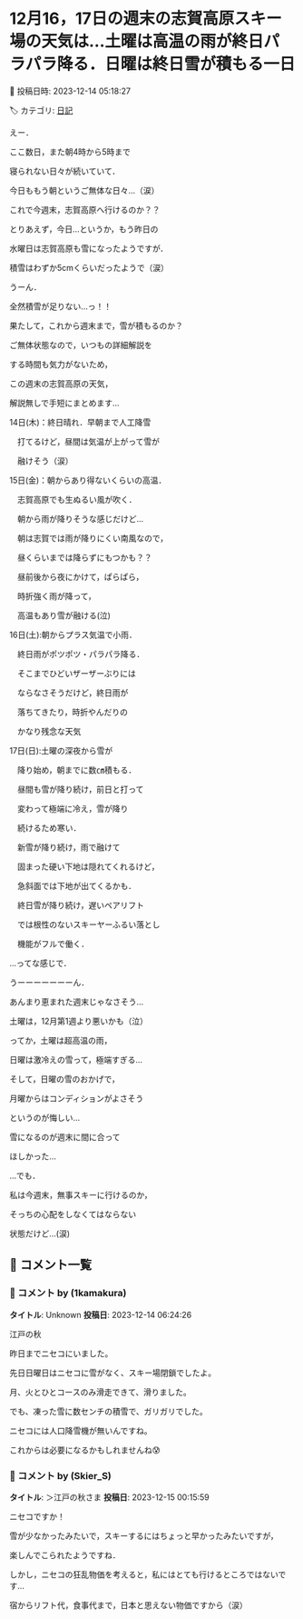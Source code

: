 # 12月16，17日の週末の志賀高原スキー場の天気は…土曜は高温の雨が終日パラパラ降る．日曜は終日雪が積もる一日

📅 投稿日時: 2023-12-14 05:18:27

🏷️ カテゴリ: [日記](cc4b5682fb7b8b144980957a978653fb0.md)

えー．


ここ数日，また朝4時から5時まで


寝られない日々が続いていて．


今日ももう朝というご無体な日々…（涙）





これで今週末，志賀高原へ行けるのか？？





とりあえず，今日…というか，もう昨日の


水曜日は志賀高原も雪になったようですが．


積雪はわずか5cmくらいだったようで（涙）





うーん．


全然積雪が足りない…っ！！





果たして，これから週末まで，雪が積もるのか？


ご無体状態なので，いつもの詳細解説を


する時間も気力がないため，


この週末の志賀高原の天気，


解説無しで手短にまとめます…





14日(木)：終日晴れ．早朝まで人工降雪


　打てるけど，昼間は気温が上がって雪が


　融けそう（涙）





15日(金)：朝からあり得ないくらいの高温．


　志賀高原でも生ぬるい風が吹く．


　朝から雨が降りそうな感じだけど…


　朝は志賀では雨が降りにくい南風なので，


　昼くらいまでは降らずにもつかも？？


　昼前後から夜にかけて，ぱらぱら，


　時折強く雨が降って，


　高温もあり雪が融ける(泣)





16日(土):朝からプラス気温で小雨．


　終日雨がポツポツ・パラパラ降る．


　そこまでひどいザーザーぶりには


　ならなさそうだけど，終日雨が


　落ちてきたり，時折やんだりの


　かなり残念な天気





17日(日):土曜の深夜から雪が


　降り始め，朝までに数㎝積もる．


　昼間も雪が降り続け，前日と打って


　変わって極端に冷え，雪が降り


　続けるため寒い．


　新雪が降り続け，雨で融けて


　固まった硬い下地は隠れてくれるけど，


　急斜面では下地が出てくるかも．


　終日雪が降り続け，遅いペアリフト


　では根性のないスキーヤーふるい落とし


　機能がフルで働く．





…ってな感じで．


うーーーーーーーん．


あんまり恵まれた週末じゃなさそう…





土曜は，12月第1週より悪いかも（泣）





ってか，土曜は超高温の雨，


日曜は激冷えの雪って，極端すぎる…


そして，日曜の雪のおかげで，


月曜からはコンディションがよさそう


というのが悔しい…





雪になるのが週末に間に合って


ほしかった…





…でも．


私は今週末，無事スキーに行けるのか，


そっちの心配をしなくてはならない


状態だけど…(涙)

## 💬 コメント一覧

### 💬 コメント by (1kamakura)
**タイトル**: Unknown
**投稿日**: 2023-12-14 06:24:26

江戸の秋



昨日までニセコにいました。

先日日曜日はニセコに雪がなく、スキー場閉鎖でしたよ。

月、火とひとコースのみ滑走できて、滑りました。

でも、凍った雪に数センチの積雪で、ガリガリでした。

ニセコには人口降雪機が無いんですね。

これからは必要になるかもしれませんね😰

### 💬 コメント by (Skier_S)
**タイトル**: ＞江戸の秋さま
**投稿日**: 2023-12-15 00:15:59

ニセコですか！

雪が少なかったみたいで，スキーするにはちょっと早かったみたいですが，

楽しんでこられたようですね．

しかし，ニセコの狂乱物価を考えると，私にはとても行けるところではないです…

宿からリフト代，食事代まで，日本と思えない物価ですから（涙）

